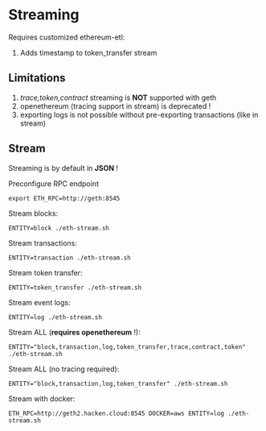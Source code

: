 # Streaming

Requires customized ethereum-etl:

1) Adds timestamp to token_transfer stream

## Limitations

1. *trace,token,contract* streaming is __NOT__ supported with geth
2. openethereum (tracing support in stream) is deprecated !
3. exporting logs is not possible without pre-exporting transactions (like in stream)

## Stream 

Streaming is by default in __JSON__ !

Preconfigure RPC endpoint

```
export ETH_RPC=http://geth:8545
```

Stream blocks:
```
ENTITY=block ./eth-stream.sh
```

Stream transactions:
```
ENTITY=transaction ./eth-stream.sh
```

Stream token transfer:
```
ENTITY=token_transfer ./eth-stream.sh
```

Stream event logs:
```
ENTITY=log ./eth-stream.sh
```

Stream ALL (__requires openethereum__ !):

```
ENTITY="block,transaction,log,token_transfer,trace,contract,token" ./eth-stream.sh
```

Stream ALL (no tracing required):
```
ENTITY="block,transaction,log,token_transfer" ./eth-stream.sh
```

Stream with docker:

```
ETH_RPC=http://geth2.hacken.cloud:8545 DOCKER=aws ENTITY=log ./eth-stream.sh
```

